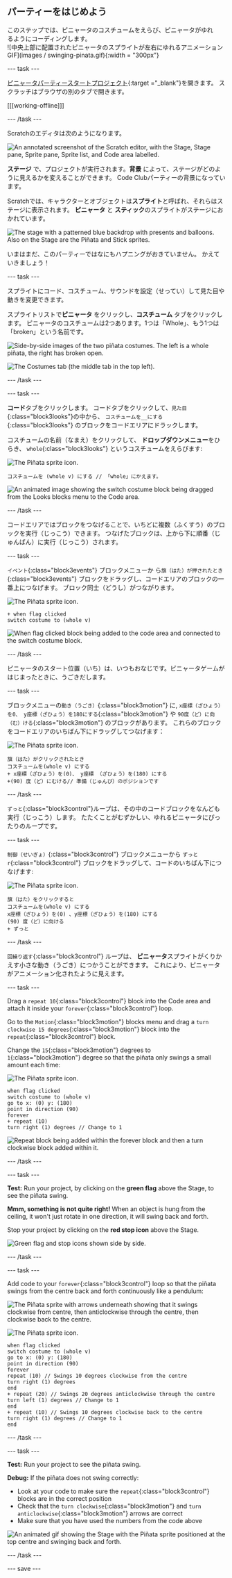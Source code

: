 ## パーティーをはじめよう

<div style="display: flex; flex-wrap: wrap">
<div style="flex-basis: 200px; flex-grow: 1; margin-right: 15px;">
このステップでは、ピニャータのコスチュームをえらび、ピニャータがゆれるようにコーディングします。
</div>
<div>
![中央上部に配置されたピニャータのスプライトが左右にゆれるアニメーションGIF](images / swinging-pinata.gif){:width = "300px"}
</div>
</div>

--- task ---

[ピニャータパーティースタートプロジェクト](https://scratch.mit.edu/projects/653082997/editor){:target ="_blank"}を開きます。 スクラッチはブラウザの別のタブで開きます。

[[[working-offline]]]

--- /task ---

Scratchのエディタは次のようになります。

![An annotated screenshot of the Scratch editor, with the Stage, Stage pane, Sprite pane, Sprite list, and Code area labelled.](images/scratch-interface.png)

**ステージ** で、プロジェクトが実行されます。**背景** によって、ステージがどのように見えるかを変えることができます。 Code Clubパーティーの背景になっています。

Scratchでは、キャラクターとオブジェクトは**スプライト**と呼ばれ、それらはステージに表示されます。 **ピニャータ** と **スティック**のスプライトがステージにおかれています。

![The stage with a patterned blue backdrop with presents and balloons. Also on the Stage are the Piñata and Stick sprites.](images/backdrop-and-sprites.png)

いまはまだ、このパーティーではなにもハプニングがおきていません。 かえていきましょう！

--- task ---

スプライトにコード、コスチューム、サウンドを設定（せってい）して見た目や動きを変更できます。

スプライトリストで**ピニャータ** をクリックし、**コスチューム** タブをクリックします。 ピニャータのコスチュームは2つあります。1つは「Whole」、もう1つは「broken」という名前です。

![Side-by-side images of the two piñata costumes. The left is a whole piñata, the right has broken open.](images/pinata-costumes.png)

![The Costumes tab (the middle tab in the top left).](images/costumes-tab.png)

--- /task ---

--- task ---

**コード**タブをクリックします。 コードタブをクリックして、`見た目`{:class="block3looks"}の中から、 `コスチュームを__にする`{:class="block3looks"} のブロックをコードエリアにドラックします。

コスチュームの名前（なまえ）をクリックして、 **ドロップダウンメニュー**をひらき、 `whole`{:class="block3looks"} というコスチュームをえらびます:

![The Piñata sprite icon.](images/pinata-sprite.png)

```blocks3
コスチュームを (whole v) にする // 「whole」にかえます。
```

![An animated image showing the switch costume block being dragged from the Looks blocks menu to the Code area.](images/switch-costume.gif)

--- /task ---

コードエリアではブロックをつなげることで、いちどに複数（ふくすう）のブロックを実行（じっこう）できます。 つなげたブロックは、上から下に順番（じゅんばん）に実行（じっこう）されます。

--- task ---

`イベント`{:class="block3events"} ブロックメニューか ら`旗（はた）が押されたとき`{:class="block3events"} ブロックをドラッグし、コードエリアのブロックの一番上につなげます。 ブロック同士（どうし）がつながります。

![The Piñata sprite icon.](images/pinata-sprite.png)

```blocks3
+ when flag clicked
switch costume to (whole v)
```
![When flag clicked block being added to the code area and connected to the switch costume block.](images/add-flag-clicked.gif)

--- /task ---

ピニャータのスタート位置（いち）は、いつもおなじです。ピニャータゲームがはじまったときに、うごきだします。

--- task ---

ブロックメニューの`動き（うごき）`{:class="block3motion"} に, `x座標（ざひょう）を0、 y座標（ざひょう）を180にする`{:class="block3motion"} や `90度（ど）に向（む）ける`{:class="block3motion"} のブロックがあります。 これらのブロックをコードエリアのいちばん下にドラッグしてつなげます：

![The Piñata sprite icon.](images/pinata-sprite.png)

```blocks3
旗（はた）がクリックされたとき
コスチュームを(whole v) にする
+ x座標（ざひょう）を(0)、 y座標 （ざひょう）を(180) にする
+(90) 度（ど）にむける// 準備（じゅんび）のポジションです
```

--- /task ---

`ずっと`{:class="block3control"}ループは、その中のコードブロックをなんども実行（じっこう）します。 たたくことがむずかしい、ゆれるピニャータにぴったりのループです。

--- task ---

`制御（せいぎょ）`{:class="block3control"} ブロックメニューから `ずっとr`{:class="block3control"} ブロックをドラッグして、コードのいちばん下につなげます:

![The Piñata sprite icon.](images/pinata-sprite.png)

```blocks3
旗（はた）をクリックすると
コスチュームを(whole v) にする
x座標（ざひょう）を(0) 、y座標（ざひょう）を(180) にする
(90) 度（ど）に向ける
+ ずっと
```

--- /task ---

`回繰り返す`{:class="block3control"} ループは、 **ピニャータ**スプライトがくりかえす小さな動き（うごき）につかうことができます。 これにより、ピニャータがアニメーション化されたように見えます。

--- task ---

Drag a `repeat 10`{:class="block3control"} block into the Code area and attach it inside your `forever`{:class="block3control"} loop.

Go to the `Motion`{:class="block3motion"} blocks menu and drag a `turn clockwise 15 degrees`{:class="block3motion"} block into the `repeat`{:class="block3control"} block.

Change the `15`{:class="block3motion"} degrees to `1`{:class="block3motion"} degree so that the piñata only swings a small amount each time:

![The Piñata sprite icon.](images/pinata-sprite.png)

```blocks3
when flag clicked
switch costume to (whole v)
go to x: (0) y: (180)
point in direction (90)
forever
+ repeat (10) 
turn right (1) degrees // Change to 1
```
![Repeat block being added within the forever block and then a turn clockwise block added within it.](images/add-repeat.gif)

--- /task ---

--- task ---

**Test:** Run your project, by clicking on the **green flag** above the Stage, to see the piñata swing.

**Mmm, something is not quite right!** When an object is hung from the ceiling, it won't just rotate in one direction, it will swing back and forth.

Stop your project by clicking on the **red stop icon** above the Stage.

![Green flag and stop icons shown side by side.](images/start-stop.png)

--- /task ---

--- task ---

Add code to your `forever`{:class="block3control"} loop so that the piñata swings from the centre back and forth continuously like a pendulum:

![The Piñata sprite with arrows underneath showing that it swings clockwise from centre, then anticlockwise through the centre, then clockwise back to the centre.](images/pinata-swing.png)

![The Piñata sprite icon.](images/pinata-sprite.png)

```blocks3
when flag clicked
switch costume to (whole v)
go to x: (0) y: (180)
point in direction (90)
forever
repeat (10) // Swings 10 degrees clockwise from the centre
turn right (1) degrees 
end
+ repeat (20) // Swings 20 degrees anticlockwise through the centre
turn left (1) degrees // Change to 1
end
+ repeat (10) // Swings 10 degrees clockwise back to the centre
turn right (1) degrees // Change to 1
end
```

--- /task ---

--- task ---

**Test:** Run your project to see the piñata swing.

**Debug:** If the piñata does not swing correctly:
+ Look at your code to make sure the `repeat`{:class="block3control"} blocks are in the correct position
+ Check that the `turn clockwise`{:class="block3motion"}  and `turn anticlockwise`{:class="block3motion"} arrows are correct
+ Make sure that you have used the numbers from the code above

![An animated gif showing the Stage with the Piñata sprite positioned at the top centre and swinging back and forth.](images/swinging-pinata.gif)

--- /task ---

--- save ---

